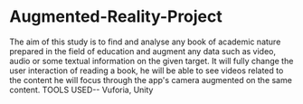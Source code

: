 # Augmented-Reality-Project
The aim of this study is to find and analyse any book of academic nature prepared in the field of education and augment any data such as video, audio or some textual information on the given target.
It will fully change the user interaction of reading a book, he will be able to see videos related to the content he will focus through the app's camera augmented on the same content.
TOOLS USED-- Vuforia, 
             Unity




